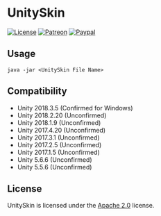 # UnitySkin

[![License](https://lxgaming.github.io/badges/License-Apache%202.0-blue.svg)](https://www.apache.org/licenses/LICENSE-2.0)
[![Patreon](https://lxgaming.github.io/badges/Patreon-donate-yellow.svg)](https://www.patreon.com/lxgaming)
[![Paypal](https://lxgaming.github.io/badges/Paypal-donate-yellow.svg)](https://www.paypal.com/cgi-bin/webscr?cmd=_s-xclick&hosted_button_id=CZUUA6LE7YS44&item_name=UnitySkin+(from+GitHub.com))

## Usage
`java -jar <UnitySkin File Name>`

## Compatibility
- Unity 2018.3.5 (Confirmed for Windows)
- Unity 2018.2.20 (Unconfirmed)
- Unity 2018.1.9 (Unconfirmed)
- Unity 2017.4.20 (Unconfirmed)
- Unity 2017.3.1 (Unconfirmed)
- Unity 2017.2.5 (Unconfirmed)
- Unity 2017.1.5 (Unconfirmed)
- Unity 5.6.6 (Unconfirmed)
- Unity 5.5.6 (Unconfirmed)

## License
UnitySkin is licensed under the [Apache 2.0](https://www.apache.org/licenses/LICENSE-2.0) license.